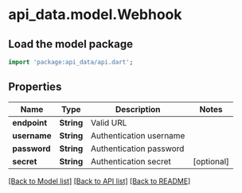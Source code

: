 # api_data.model.Webhook

## Load the model package
```dart
import 'package:api_data/api.dart';
```

## Properties
Name | Type | Description | Notes
------------ | ------------- | ------------- | -------------
**endpoint** | **String** | Valid URL | 
**username** | **String** | Authentication username | 
**password** | **String** | Authentication password | 
**secret** | **String** | Authentication secret | [optional] 

[[Back to Model list]](../README.md#documentation-for-models) [[Back to API list]](../README.md#documentation-for-api-endpoints) [[Back to README]](../README.md)


